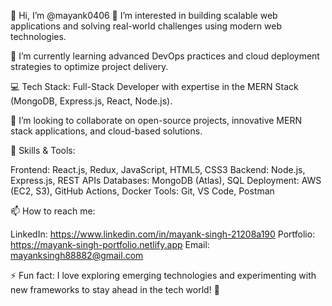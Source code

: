 👋 Hi, I’m @mayank0406
👀 I’m interested in building scalable web applications and solving real-world challenges using modern web technologies.

🌱 I’m currently learning advanced DevOps practices and cloud deployment strategies to optimize project delivery.

💻 Tech Stack: Full-Stack Developer with expertise in the MERN Stack (MongoDB, Express.js, React, Node.js).

💞️ I’m looking to collaborate on open-source projects, innovative MERN stack applications, and cloud-based solutions.

🚀 Skills & Tools:

Frontend: React.js, Redux, JavaScript, HTML5, CSS3
Backend: Node.js, Express.js, REST APIs
Databases: MongoDB (Atlas), SQL
Deployment: AWS (EC2, S3), GitHub Actions, Docker
Tools: Git, VS Code, Postman

📫 How to reach me:

LinkedIn: https://www.linkedin.com/in/mayank-singh-21208a190
Portfolio: https://mayank-singh-portfolio.netlify.app
Email: mayanksingh88882@gmail.com

⚡ Fun fact: I love exploring emerging technologies and experimenting with new frameworks to stay ahead in the tech world! 🚀
